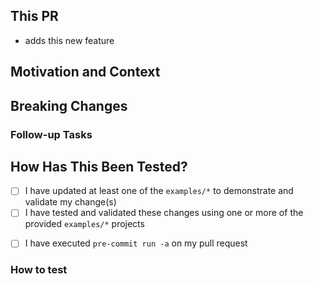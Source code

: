 <!-- Please use this template for your pull request. -->
<!-- Please use the sections that you need and delete other sections -->

## This PR
<!-- add the description of the PR here -->

- adds this new feature

## Motivation and Context
<!--- Why is this change required? What problem does it solve? -->
<!--- If it fixes an open issue, please link to the issue here. -->

## Breaking Changes
<!-- Does this break backwards compatibility with the current major version? -->
<!-- If so, please provide an explanation why it is necessary. -->

### Follow-up Tasks
<!-- anything that is related to this PR but not done here should be noted under this section -->
<!-- if there is a need for a new issue, please link it here -->

## How Has This Been Tested?
- [ ] I have updated at least one of the `examples/*` to demonstrate and validate my change(s)
- [ ] I have tested and validated these changes using one or more of the provided `examples/*` projects
<!--- Users should start with an existing example as its written, deploy it, then check their changes against it -->
<!--- This will highlight breaking/disruptive changes. Once you have checked, deploy your changes to verify -->
<!--- Please describe how you tested your changes -->
- [ ] I have executed `pre-commit run -a` on my pull request
<!--- Please see https://github.com/antonbabenko/pre-commit-terraform#how-to-install for how to install -->

### How to test
<!-- if applicable, add testing instructions under this section -->
